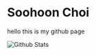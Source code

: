 # Soohoon Choi

hello this is my github page

![Github Stats](https://greptile-stats.vercel.app/api/widget/soohoonc/stats)
